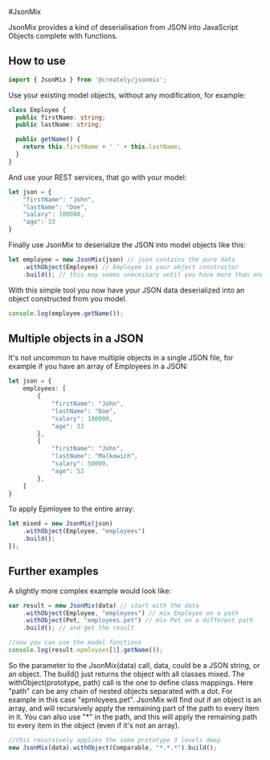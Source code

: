 #JsonMix

JsonMix provides a kind of deserialisation from JSON into JavaScript Objects complete with functions.

## How to use

```ts
import { JsonMix } from '@creately/jsonmix';
```

Use your existing model objects, without any modification, for example:

```ts
class Employee {
  public firstName: string;
  public lastName: string;

  public getName() {
    return this.firstName + ' ' + this.lastName;
  }
}
```

And use your REST services, that go with your model:

```ts
let json = {
	"firstName": "John",
	"lastName": "Doe",
	"salary": 100000,
	"age": 33
}
```

Finally use JsonMix to deserialize the JSON into model objects like this:

```ts
let employee = new JsonMix(json) // json contains the pure data
	.withObject(Employee) // Employee is your object constructor
	.build(); // this may seems unecessary until you have more than one objects in the JSON, see later
```

With this simple tool you now have your JSON data deserialized into an object constructed from you model.

```ts
console.log(employee.getName());
```

## Multiple objects in a JSON
It's not uncommon to have multiple objects in a single JSON file, for example if you have an array of Employees in a JSON:

```ts
let json = {
	employees: [
		{
			"firstName": "John",
			"lastName": "Doe",
			"salary": 100000,
			"age": 33
		},
		{
			"firstName": "John",
			"lastName": "Malkowich",
			"salary": 50000,
			"age": 52
		},
	]
}
```

To apply Epmloyee to the entire array:

```ts
let mixed = new JsonMix(json)
	.withObject(Employee, "employees")
	.build();
});
```

## Further examples

A slightly more complex example would look like:

```ts
var result = new JsonMix(data) // start with the data
	.withObject(Employee, "employees") // mix Employee on a path
	.withObject(Pet, "employees.pet") // mix Pet on a different path
	.build(); // and get the result

//now you can use the model functions
console.log(result.epmloyees[1].getName());
```

So the parameter to the JsonMix(data) call, data, could be a JSON string, or an object.
The build() just returns the object with all classes mixed.
The withObject(prototype, path) call is the one to define class mappings.
Here "path" can be any chain of nested objects separated with a dot. For example in this case "epmloyees.pet".
JsonMix will find out if an object is an array, and will recursively apply the remaining part of the path to every item in it.
You can also use "*" in the path, and this will apply the remaining path to every item in the object (even if it's not an array).

```ts
//this recursively applies the same prototype 3 levels deep
new JsonMix(data).withObject(Comparable, "*.*.*").build();
```
